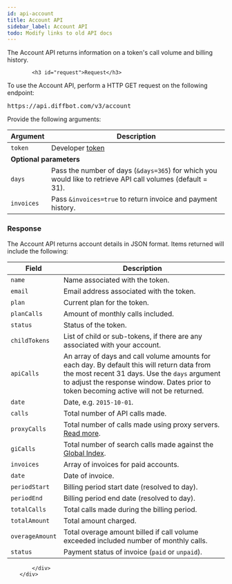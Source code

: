```yaml
---
id: api-account
title: Account API
sidebar_label: Account API
todo: Modify links to old API docs
---
```


<div id="docBody">
            <p>The Account API returns information on a token's call volume and billing history.</p>

            <h3 id="request">Request</h3>
<div class="indent">
  <p>To use the Account API, perform a HTTP GET request on the following endpoint:</p>
  <pre class="code">https://api.diffbot.com/v3/account</pre>
  <p>Provide the following arguments:</p>
  <table class="controls table table-bordered" border="0" cellpadding="5">
  <thead><tr>
<th>Argument</th>
<th>Description</th>
</tr></thead>
  <tbody>
  <tr>
<td><code>token</code></td>
<td>Developer <a href="https://diffbot.com/pricing">token</a>
</td>
</tr>
  <tr><td colspan="2"><strong>Optional parameters</strong></td></tr>
  <tr class="opt">
<td><code>days</code></td>
<td>Pass the number of days (<code>&amp;days=365</code>) for which you would like to retrieve API call volumes (default = 31).</td>
</tr>
  <tr class="opt">
<td><code>invoices</code></td>
<td>Pass <code>&amp;invoices=true</code> to return invoice and payment history.</td>
</tr>
  </tbody>
  </table>
<h3 id="response">Response</h3>
<p>The Account API returns account details in JSON format. Items returned will include the following:</p>

<table class="controls table table-bordered" id="fields" border="0" cellpadding="5">
  <thead><tr>
<th>Field</th>
<th>Description</th>
</tr></thead>
        <tr>
            <td class=""><code>name</code></td>
            <td class=" default"><div>Name associated with the token.</div></td>
        </tr>
        <tr>
            <td class=""><code>email</code></td>
            <td class=" default"><div>Email address associated with the token.</div></td>
        </tr>
        <tr>
            <td class=""><code>plan</code></td>
            <td class=" default"><div>Current plan for the token.</div></td>
        </tr>
        <tr>
            <td class=""><code>planCalls</code></td>
            <td class=" default"><div>Amount of monthly calls included.</div></td>
        </tr>
        <tr>
            <td class=""><code>status</code></td>
            <td class=" default"><div>Status of the token.</div></td>
        </tr>
        <tr>
            <td><code>childTokens</code></td>
            <td><div>List of child or sub-tokens, if there are any associated with your account.</div></td>
        </tr>
        <tr>
            <td class="parent"><code>apiCalls</code></td>
            <td class="parent default"><div>An array of days and call volume amounts for each day. By default this will return data from the most recent 31 days. Use the <code>days</code> argument to adjust the response window. Dates prior to token becoming active will not be returned.</div></td>
        </tr>
        <tr>
            <td class="indent"><code>date</code></td>
            <td class="indent"><div>Date, e.g. <code>2015-10-01</code>.</div></td>
        </tr>
        <tr>
            <td class="indent"><code>calls</code></td>
            <td class="indent"><div>Total number of API calls made.</div></td>
        </tr>
        <tr>
            <td class="indent"><code>proxyCalls</code></td>
            <td class="indent"><div>Total number of calls made using proxy servers. <a href="explain-using-different-proxies">Read more</a>.</div></td>
        </tr>
        <tr>
            <td class="indent"><code>giCalls</code></td>
            <td class="indent"><div>Total number of search calls made against the <a href="/dev/docs/global-index">Global Index</a>.</div></td>
        </tr>
        <tr>
            <td class="parent"><code>invoices</code></td>
            <td class="parent default"><div>Array of invoices for paid accounts.</div></td>
        </tr>
        <tr>
            <td class="indent"><code>date</code></td>
            <td class="indent"><div>Date of invoice.</div></td>
        </tr>
        <tr>
            <td class="indent"><code>periodStart</code></td>
            <td class="indent"><div>Billing period start date (resolved to day).</div></td>
        </tr>
        <tr>
            <td class="indent"><code>periodEnd</code></td>
            <td class="indent"><div>Billing period end date (resolved to day).</div></td>
        </tr>
        <tr>
            <td class="indent"><code>totalCalls</code></td>
            <td class="indent"><div>Total calls made during the billing period.</div></td>
        </tr>
        <tr>
            <td class="indent"><code>totalAmount</code></td>
            <td class="indent"><div>Total amount charged.</div></td>
        </tr>
        <tr>
            <td class="indent"><code>overageAmount</code></td>
            <td class="indent"><div>Total overage amount billed if call volume exceeded included number of monthly calls.</div></td>
        </tr>
        <tr>
            <td class="indent"><code>status</code></td>
            <td class="indent"><div>Payment status of invoice (<code>paid</code> or <code>unpaid</code>).</div></td>
        </tr>
</table>

            </div>
        </div>